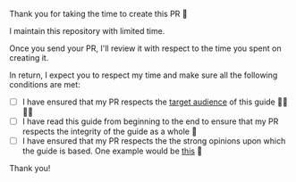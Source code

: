 Thank you for taking the time to create this PR 💐

I maintain this repository with limited time.

Once you send your PR, I'll review it with respect to the time you spent on creating it.

In return, I expect you to respect my time and make sure all the following conditions are met:

- [ ] I have ensured that my PR respects the [target audience](https://github.com/sam-hosseini/freelancing-in-finland#how-can-this-guide-solve-the-problem) of this guide 👩‍💻👨‍💻
- [ ] I have read this guide from beginning to the end to ensure that my PR respects the integrity of the guide as a whole 💯
- [ ] I have ensured that my PR respects the the strong opinions upon which the guide is based. One example would be [this](https://github.com/sam-hosseini/freelancing-in-finland/#take-out-money-from-your-company-in-the-most-tax-optimal-way) 🤝

Thank you!
